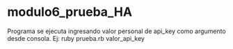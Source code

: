 # modulo6_prueba_HA
Programa se ejecuta ingresando valor personal de api_key como argumento desde consola.
Ej: ruby prueba.rb valor_api_key
